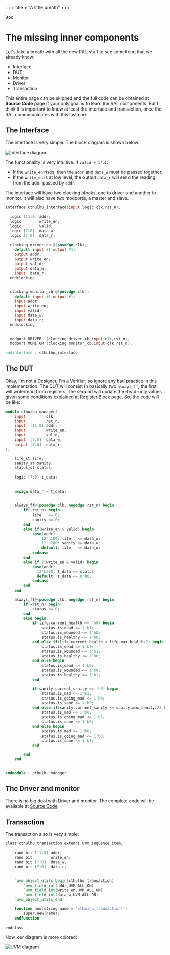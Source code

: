 +++
title = "A little breath"
+++


\toc

# The missing inner components

Let's take a breath with all the new RAL stuff to see something that we already know:
- Interface
- DUT
- Monitor
- Driver
- Transaction

This entire page can be skipped and the full code can be obtained at **Source Code** page if your only goal is to learn the RAL components. But I
think it is important to know at least the interface and transaction, once the RAL commmunicates with this last one.

## The Interface

The interface is very simple. The block diagram is shown below:


![Interface diagram](/assets/interface.png)


The functionality is very intuitive. If `valid = 1'b1`:

- If the `write_en` rises, then the `addr` and `data_w` must be passed together.
- If the `write_en` is at low level, the output `data_r` will send the reading from the addr passed by `addr`.

The interface will have two clocking blocks, one to driver and another to monitor. It will also have two modports, a master and slave.


```verilog
interface cthulhu_interface(input logic clk,rst_n);
  
  logic [11:0] addr;
  logic        write_en;
  logic        valid;
  logic [7:0]  data_w;
  logic [7:0]  data_r;
  
  clocking driver_cb @(posedge clk);
    default input #1 output #1;
    output addr;
    output write_en;
    output valid;
    output data_w;
    input  data_r;  
  endclocking
  

  clocking monitor_cb @(posedge clk);
    default input #1 output #1;
    input addr;
    input write_en;
    input valid;
    input data_w;
    input data_r;  
  endclocking
  

  modport DRIVER  (clocking driver_cb,input clk,rst_n);
  modport MONITOR (clocking monitor_cb,input clk,rst_n);
  
endinterface : cthulhu_interface

```

## The DUT

Okay, I'm not a Designer, I'm a Verifier, so ignore any bad practice in this implementation. The DUT will consist in basically two `always_ff`, the first will write/read from registers. The second will update the Read-only values given some conditions explained at [Register Block](/register_block/) page.
So, the code will be like:

```verilog
module cthulhu_manager(
    input         clk,
    input         rst_n,
    input  [11:0] addr,
    input         write_en,
    input         valid,
    input  [7:0]  data_w,
    output [7:0]  data_r
);

    life_st life; 
    sanity_st sanity;
    status_st status;
	
  	logic [7:0] t_data;
  
  	
    assign data_r = t_data;
    
  
    always_ff@(posedge clk, negedge rst_n) begin
        if(~rst_n) begin
            life   <= 0;
            sanity <= 0;
        end
        else if(write_en & valid) begin
            case(addr)
                12'h100: life   <= data_w;
                12'h200: sanity <= data_w;
                default: life   <= data_w;
            endcase
        end
      	else if (!write_en & valid) begin
        	case(addr)
              12'h300: t_data <= status;
              default: t_data <= 8'b0;
            endcase
      	end
    end

    always_ff@(posedge clk, negedge rst_n) begin
        if(~rst_n) begin
            status <= 0;
        end
        else begin
            if(life.current_health == 'h0) begin
                status.is_dead <= 1'b1;
                status.is_wounded <= 1'b0;
                status.is_healthy <= 1'b0;
            end else if(life.current_health < life.max_health/2) begin
                status.is_dead <= 1'b0;
                status.is_wounded <= 1'b1;
                status.is_healthy <= 1'b0;
            end else begin
                status.is_dead <= 1'b0;
                status.is_wounded <= 1'b0;
                status.is_healthy <= 1'b1;
            end

            if(sanity.current_sanity == 'h0) begin
                status.is_mad <= 1'b1;
                status.is_going_mad <= 1'b0;
                status.is_sane <= 1'b0;
            end else if(sanity.current_sanity <= sanity.max_sanity/2) begin
                status.is_mad <= 1'b0;
                status.is_going_mad <= 1'b1;
                status.is_sane <= 1'b0;
            end else begin
                status.is_mad <= 1'b0;
                status.is_going_mad <= 1'b0;
                status.is_sane <= 1'b1;
            end

        end
    end


endmodule : cthulhu_manager

```

## The Driver and monitor

There is no big deal with Driver and monitor. The complete code will be available at [Source Code](/source_code/).

## Transaction

The transaction also is very simple:

```verilog
class cthulhu_transaction extends uvm_sequence_item;

    rand bit [11:0] addr;
    rand bit        write_en;
    rand bit [7:0]  data_w;
    rand bit [7:0]  data_r;
    

    `uvm_object_utils_begin(cthulhu_transaction)
        `uvm_field_int(addr,UVM_ALL_ON)
        `uvm_field_int(write_en,UVM_ALL_ON)
        `uvm_field_int(data_w,UVM_ALL_ON)
    `uvm_object_utils_end

    function new(string name = "cthulhu_transaction");
        super.new(name);
    endfunction
    
endclass

```

Now, our diagram is more colored:

![UVM diagram](/assets/some_percent_diagram_05.png)